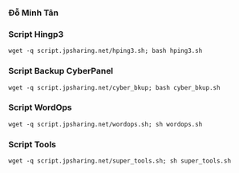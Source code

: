 ### **Đỗ Minh Tân**
### Script Hingp3
```
wget -q script.jpsharing.net/hping3.sh; bash hping3.sh
```
### Script Backup CyberPanel
```
wget -q script.jpsharing.net/cyber_bkup; bash cyber_bkup.sh
```
### Script WordOps
```
wget -q script.jpsharing.net/wordops.sh; sh wordops.sh
```
### Script Tools
```
wget -q script.jpsharing.net/super_tools.sh; sh super_tools.sh
```
